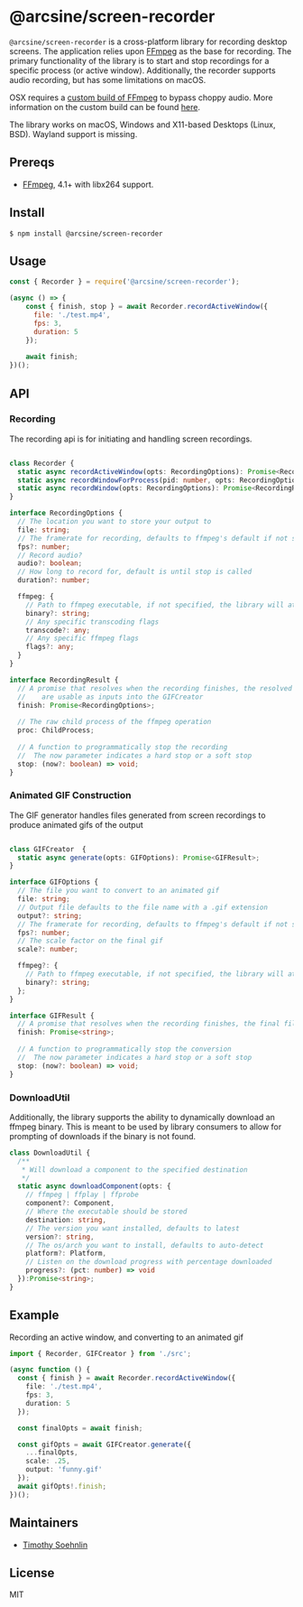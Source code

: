 # @arcsine/screen-recorder

`@arcsine/screen-recorder` is a cross-platform library for recording desktop screens. The application relies upon [FFmpeg](https://www.ffmpeg.org/) as the base for recording. The primary functionality of the library is to start and stop recordings for a specific process (or active window). Additionally, the recorder supports audio recording, but has some limitations on macOS.  

OSX requires a [custom build of FFmpeg](https://github.com/arciisine/vscode-chronicler/tree/master/binaries/osx/ffmpeg) to bypass choppy audio.  More information on the custom build can be found [here](https://trac.ffmpeg.org/ticket/4513).

The library works on macOS, Windows and X11-based Desktops (Linux, BSD). Wayland support is missing.

## Prereqs

* [FFmpeg](https://www.ffmpeg.org/download.html), 4.1+ with libx264 support.

## Install

```
$ npm install @arcsine/screen-recorder
```

## Usage

```js
const { Recorder } = require('@arcsine/screen-recorder');

(async () => {
    const { finish, stop } = await Recorder.recordActiveWindow({
      file: './test.mp4',
      fps: 3,
      duration: 5
    });
    
    await finish;
})();
```

## API

### Recording

The recording api is for initiating and handling screen recordings.

```typescript

class Recorder {
  static async recordActiveWindow(opts: RecordingOptions): Promise<RecordingResult>;
  static async recordWindowForProcess(pid: number, opts: RecordingOptions): Promise<RecordingResult>;
  static async recordWindow(opts: RecordingOptions): Promise<RecordingResult>;
}

interface RecordingOptions {
  // The location you want to store your output to
  file: string;
  // The framerate for recording, defaults to ffmpeg's default if not specified
  fps?: number;
  // Record audio?
  audio?: boolean;
  // How long to record for, default is until stop is called
  duration?: number;

  ffmpeg: {
    // Path to ffmpeg executable, if not specified, the library will attempt to find it on the path
    binary?: string;
    // Any specific transcoding flags  
    transcode?: any;
    // Any specific ffmpeg flags
    flags?: any;
  }
}

interface RecordingResult {
  // A promise that resolves when the recording finishes, the resolved options are returned and 
  //    are usable as inputs into the GIFCreator
  finish: Promise<RecordingOptions>;
  
  // The raw child process of the ffmpeg operation
  proc: ChildProcess;
  
  // A function to programmatically stop the recording
  //  The now parameter indicates a hard stop or a soft stop
  stop: (now?: boolean) => void;
}
```



### Animated GIF Construction

The GIF generator handles files generated from screen recordings to produce animated gifs of the output

```typescript

class GIFCreator  {
  static async generate(opts: GIFOptions): Promise<GIFResult>;
}

interface GIFOptions {
  // The file you want to convert to an animated gif
  file: string;
  // Output file defaults to the file name with a .gif extension
  output?: string;  
  // The framerate for recording, defaults to ffmpeg's default if not specified
  fps?: number;
  // The scale factor on the final gif
  scale?: number;

  ffmpeg?: {
    // Path to ffmpeg executable, if not specified, the library will attempt to find it on the path
    binary?: string;
  };
}

interface GIFResult {
  // A promise that resolves when the recording finishes, the final filename is returned
  finish: Promise<string>;
  
  // A function to programmatically stop the conversion
  //  The now parameter indicates a hard stop or a soft stop
  stop: (now?: boolean) => void;
}
```

### DownloadUtil
Additionally, the library supports the ability to dynamically download an ffmpeg binary. This is meant to be used by library consumers to allow for 
prompting of downloads if the binary is not found.

```typescript
class DownloadUtil {
  /**
   * Will download a component to the specified destination 
   */
  static async downloadComponent(opts: {
    // ffmpeg | ffplay | ffprobe
    component?: Component,
    // Where the executable should be stored
    destination: string,
    // The version you want installed, defaults to latest
    version?: string,
    // The os/arch you want to install, defaults to auto-detect
    platform?: Platform,
    // Listen on the download progress with percentage downloaded
    progress?: (pct: number) => void
  }):Promise<string>;
}
```

## Example

Recording an active window, and converting to an animated gif

```typescript
import { Recorder, GIFCreator } from './src';

(async function () {
  const { finish } = await Recorder.recordActiveWindow({
    file: './test.mp4',
    fps: 3,
    duration: 5
  });

  const finalOpts = await finish;

  const gifOpts = await GIFCreator.generate({
    ...finalOpts,
    scale: .25,
    output: 'funny.gif'
  });
  await gifOpts!.finish;
})();

```

## Maintainers
- [Timothy Soehnlin](https://github.com/arciisine)

## License

MIT
